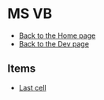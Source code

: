 # MS VB

- [Back to the Home page](../../README.md)
- [Back to the Dev page](../README.md)

## Items
- [Last cell](Last%20cell.md)
